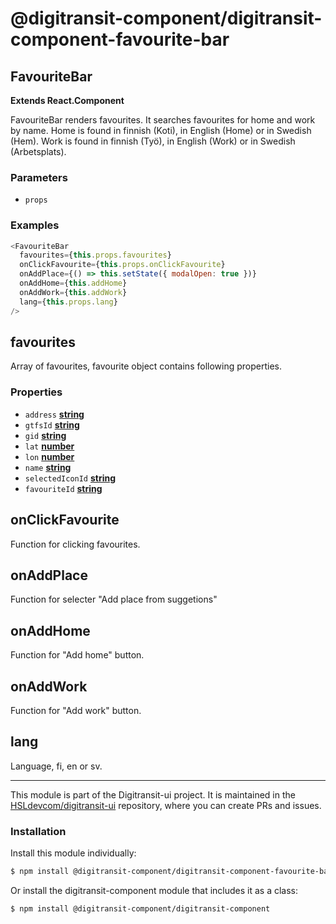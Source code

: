 # @digitransit-component/digitransit-component-favourite-bar

<!-- Generated by documentation.js. Update this documentation by updating the source code. -->

## FavouriteBar

**Extends React.Component**

FavouriteBar renders favourites. It searches favourites for home and work by name.
Home is found in finnish (Koti), in English (Home) or in Swedish (Hem).
Work is found in finnish (Työ), in English (Work) or in Swedish (Arbetsplats).

### Parameters

-   `props`  

### Examples

```javascript
<FavouriteBar
  favourites={this.props.favourites}
  onClickFavourite={this.props.onClickFavourite}
  onAddPlace={() => this.setState({ modalOpen: true })}
  onAddHome={this.addHome}
  onAddWork={this.addWork}
  lang={this.props.lang}
/>
```

## favourites

Array of favourites, favourite object contains following properties.

### Properties

-   `address` **[string][1]** 
-   `gtfsId` **[string][1]** 
-   `gid` **[string][1]** 
-   `lat` **[number][2]** 
-   `lon` **[number][2]** 
-   `name` **[string][1]** 
-   `selectedIconId` **[string][1]** 
-   `favouriteId` **[string][1]** 

## onClickFavourite

Function for clicking favourites.

## onAddPlace

Function for selecter "Add place from suggetions"

## onAddHome

Function for "Add home" button.

## onAddWork

Function for "Add work" button.

## lang

Language, fi, en or sv.

[1]: https://developer.mozilla.org/docs/Web/JavaScript/Reference/Global_Objects/String

[2]: https://developer.mozilla.org/docs/Web/JavaScript/Reference/Global_Objects/Number

<!-- This file is automatically generated. Please don't edit it directly:
if you find an error, edit the source file (likely index.js), and re-run
./scripts/generate-readmes in the digitransit-component project. -->

---

This module is part of the Digitransit-ui project. It is maintained in the
[HSLdevcom/digitransit-ui](https://github.com/HSLdevcom/digitransit-ui) repository, where you can create
PRs and issues.

### Installation

Install this module individually:

```sh
$ npm install @digitransit-component/digitransit-component-favourite-bar
```

Or install the digitransit-component module that includes it as a class:

```sh
$ npm install @digitransit-component/digitransit-component
```
